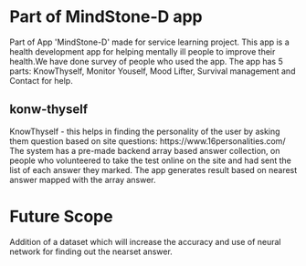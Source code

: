 <h1>Part of MindStone-D app</h1>
Part of  App 'MindStone-D' made for service learning project. 
This app is a health development app for helping mentally ill people to improve their health.We have done survey of people who used the app.
The app has 5 parts: KnowThyself, Monitor Youself, Mood Lifter, Survival management and Contact for help.

<h2>konw-thyself</h2>
KnowThyself - this helps in finding the personality of the user by asking them question based on site questions:
              https://www.16personalities.com/
              The system has a pre-made backend array based answer collection, on people who volunteered to take the test online on
              the site and had sent the list of each answer they marked.
              The app generates result based on nearest answer mapped with the array answer. 
              
              
<h1>Future Scope</h1>
Addition of a dataset which will increase the accuracy and use of neural network for finding out the nearset answer.

              
                 
                 
         
 

